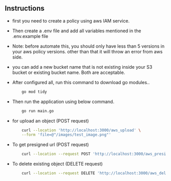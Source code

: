 ## Instructions

* first you need to create a policy using aws IAM service.

* Then create a .env file and add all variables mentioned in the .env.example file

* Note: before automate this, you should only have less than 5 versions in your aws policy versions. other than that it will throw an error from aws side.

* you can add a new bucket name that is not existing inside your S3 bucket or existing bucket name. Both are acceptable.

* After configured all,  run this command to download go modules..
    ```bash
        go mod tidy
    ```

* Then run the application using below command.
    ```bash
        go run main.go
    ```

* for upload an object (POST request)
    ```bash
        curl --location 'http://localhost:3000/aws_upload' \
        --form 'file=@"/images/test_image.png"'
    ```

* To get presigned url (POST request)
    ```bash
        curl --location --request POST 'http://localhost:3000/aws_presigned_url'
    ```

* To delete existing object (DELETE request)
    ```bash
        curl --location --request DELETE 'http://localhost:3000/aws_delete_object'
    ```